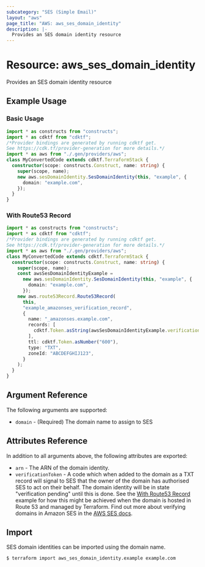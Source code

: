 ```yaml
---
subcategory: "SES (Simple Email)"
layout: "aws"
page_title: "AWS: aws_ses_domain_identity"
description: |-
  Provides an SES domain identity resource
---
```


# Resource: aws_ses_domain_identity

Provides an SES domain identity resource

## Example Usage

### Basic Usage

```typescript
import * as constructs from "constructs";
import * as cdktf from "cdktf";
/*Provider bindings are generated by running cdktf get.
See https://cdk.tf/provider-generation for more details.*/
import * as aws from "./.gen/providers/aws";
class MyConvertedCode extends cdktf.TerraformStack {
  constructor(scope: constructs.Construct, name: string) {
    super(scope, name);
    new aws.sesDomainIdentity.SesDomainIdentity(this, "example", {
      domain: "example.com",
    });
  }
}

```

### With Route53 Record

```typescript
import * as constructs from "constructs";
import * as cdktf from "cdktf";
/*Provider bindings are generated by running cdktf get.
See https://cdk.tf/provider-generation for more details.*/
import * as aws from "./.gen/providers/aws";
class MyConvertedCode extends cdktf.TerraformStack {
  constructor(scope: constructs.Construct, name: string) {
    super(scope, name);
    const awsSesDomainIdentityExample =
      new aws.sesDomainIdentity.SesDomainIdentity(this, "example", {
        domain: "example.com",
      });
    new aws.route53Record.Route53Record(
      this,
      "example_amazonses_verification_record",
      {
        name: "_amazonses.example.com",
        records: [
          cdktf.Token.asString(awsSesDomainIdentityExample.verificationToken),
        ],
        ttl: cdktf.Token.asNumber("600"),
        type: "TXT",
        zoneId: "ABCDEFGHIJ123",
      }
    );
  }
}

```

## Argument Reference

The following arguments are supported:

* `domain` - (Required) The domain name to assign to SES

## Attributes Reference

In addition to all arguments above, the following attributes are exported:

* `arn` - The ARN of the domain identity.
* `verificationToken` - A code which when added to the domain as a TXT record
  will signal to SES that the owner of the domain has authorised SES to act on
  their behalf. The domain identity will be in state "verification pending"
  until this is done. See the [With Route53 Record](#with-route53-record) example
  for how this might be achieved when the domain is hosted in Route 53 and
  managed by Terraform.  Find out more about verifying domains in Amazon
  SES in the [AWS SES
  docs](http://docs.aws.amazon.com/ses/latest/DeveloperGuide/verify-domains.html).

## Import

SES domain identities can be imported using the domain name.

```
$ terraform import aws_ses_domain_identity.example example.com
```

<!-- cache-key: cdktf-0.17.0-pre.15 input-6a602d614aebad685d67b8a36d6be10e687302ec82c80a21d409b437731b68f2 -->